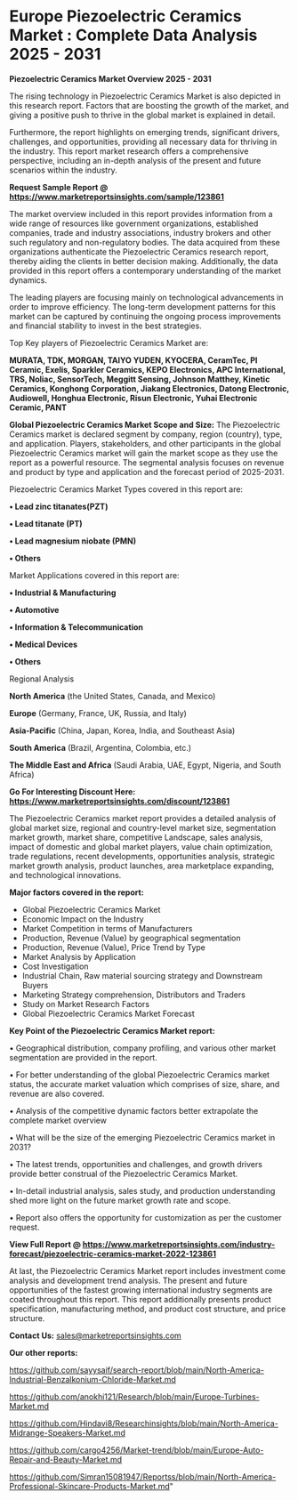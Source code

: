 # Europe Piezoelectric Ceramics Market : Complete Data Analysis 2025 - 2031

<Strong> Piezoelectric Ceramics Market Overview 2025 - 2031</strong>

The rising technology in Piezoelectric Ceramics Market is also depicted in this research report. Factors that are boosting the growth of the market, and giving a positive push to thrive in the global market is explained in detail.

Furthermore, the report highlights on emerging trends, significant drivers, challenges, and opportunities, providing all necessary data for thriving in the industry. This report market research offers a comprehensive perspective, including an in-depth analysis of the present and future scenarios within the industry.

<strong>Request Sample Report @ <a href=https://www.marketreportsinsights.com/sample/123861>https://www.marketreportsinsights.com/sample/123861</a></strong>

The market overview included in this report provides information from a wide range of resources like government organizations, established companies, trade and industry associations, industry brokers and other such regulatory and non-regulatory bodies. The data acquired from these organizations authenticate the Piezoelectric Ceramics research report, thereby aiding the clients in better decision making. Additionally, the data provided in this report offers a contemporary understanding of the market dynamics.

The leading players are focusing mainly on technological advancements in order to improve efficiency. The long-term development patterns for this market can be captured by continuing the ongoing process improvements and financial stability to invest in the best strategies.

Top Key players of Piezoelectric Ceramics Market are:

<strong>MURATA, TDK, MORGAN, TAIYO YUDEN, KYOCERA, CeramTec, PI Ceramic, Exelis, Sparkler Ceramics, KEPO Electronics, APC International, TRS, Noliac, SensorTech, Meggitt Sensing, Johnson Matthey, Kinetic Ceramics, Konghong Corporation, Jiakang Electronics, Datong Electronic, Audiowell, Honghua Electronic, Risun Electronic, Yuhai Electronic Ceramic, PANT</strong>

<strong><b>Global Piezoelectric Ceramics Market Scope and Size:</b></strong>
The Piezoelectric Ceramics market is declared segment by company, region (country), type, and application. Players, stakeholders, and other participants in the global Piezoelectric Ceramics market will gain the market scope as they use the report as a powerful resource. The segmental analysis focuses on revenue and product by type and application and the forecast period of 2025-2031.

Piezoelectric Ceramics Market Types covered in this report are:

<strong>• Lead zinc titanates(PZT)

• Lead titanate (PT)

• Lead magnesium niobate (PMN)

• Others</strong>

Market Applications covered in this report are:

<strong>• Industrial & Manufacturing

• Automotive

• Information & Telecommunication

• Medical Devices

• Others</strong> 

Regional Analysis

<strong>North America</strong> (the United States, Canada, and Mexico)

<strong>Europe</strong> (Germany, France, UK, Russia, and Italy)

<strong>Asia-Pacific</strong> (China, Japan, Korea, India, and Southeast Asia)

<strong>South America</strong> (Brazil, Argentina, Colombia, etc.)

<strong>The Middle East and Africa</strong> (Saudi Arabia, UAE, Egypt, Nigeria, and South Africa)

<strong>Go For Interesting Discount Here: <a href=https://www.marketreportsinsights.com/discount/123861>https://www.marketreportsinsights.com/discount/123861</a></strong>

The Piezoelectric Ceramics market report provides a detailed analysis of global market size, regional and country-level market size, segmentation market growth, market share, competitive Landscape, sales analysis, impact of domestic and global market players, value chain optimization, trade regulations, recent developments, opportunities analysis, strategic market growth analysis, product launches, area marketplace expanding, and technological innovations.

<strong><b>Major factors covered in the report:</b></strong>
<ul>
  <li>Global Piezoelectric Ceramics Market </li>
  <li>Economic Impact on the Industry</li>
  <li>Market Competition in terms of Manufacturers</li>
  <li>Production, Revenue (Value) by geographical segmentation</li>
  <li>Production, Revenue (Value), Price Trend by Type</li>
  <li>Market Analysis by Application</li>
  <li>Cost Investigation</li>
  <li>Industrial Chain, Raw material sourcing strategy and Downstream Buyers</li>
  <li>Marketing Strategy comprehension, Distributors and Traders</li>
  <li>Study on Market Research Factors</li>
  <li>Global Piezoelectric Ceramics Market Forecast</li>
</ul>

<strong><b>Key Point of the Piezoelectric Ceramics Market report:</b></strong>

• Geographical distribution, company profiling, and various other market segmentation are provided in the report.

• For better understanding of the global Piezoelectric Ceramics market status, the accurate market valuation which comprises of size, share, and revenue are also covered.

• Analysis of the competitive dynamic factors better extrapolate the complete market overview

• What will be the size of the emerging Piezoelectric Ceramics market in 2031?

• The latest trends, opportunities and challenges, and growth drivers provide better construal of the Piezoelectric Ceramics Market.

• In-detail industrial analysis, sales study, and production understanding shed more light on the future market growth rate and scope.

• Report also offers the opportunity for customization as per the customer request.

<strong><b>View Full Report @ <a href=https://www.marketreportsinsights.com/industry-forecast/piezoelectric-ceramics-market-2022-123861>https://www.marketreportsinsights.com/industry-forecast/piezoelectric-ceramics-market-2022-123861</a></b></strong>


At last, the Piezoelectric Ceramics Market report includes investment come analysis and development trend analysis. The present and future opportunities of the fastest growing international industry segments are coated throughout this report. This report additionally presents product specification, manufacturing method, and product cost structure, and price structure.

<strong>Contact Us:</strong>
sales@marketreportsinsights.com

<strong>Our other reports:</strong>

<a href=https://github.com/sayysaif/search-report/blob/main/North-America-Industrial-Benzalkonium-Chloride-Market.md>https://github.com/sayysaif/search-report/blob/main/North-America-Industrial-Benzalkonium-Chloride-Market.md</a>

<a href=https://github.com/anokhi121/Research/blob/main/Europe-Turbines-Market.md>https://github.com/anokhi121/Research/blob/main/Europe-Turbines-Market.md</a>

<a href=https://github.com/Hindavi8/Researchinsights/blob/main/North-America-Midrange-Speakers-Market.md>https://github.com/Hindavi8/Researchinsights/blob/main/North-America-Midrange-Speakers-Market.md</a>

<a href=https://github.com/cargo4256/Market-trend/blob/main/Europe-Auto-Repair-and-Beauty-Market.md>https://github.com/cargo4256/Market-trend/blob/main/Europe-Auto-Repair-and-Beauty-Market.md</a>

<a href=https://github.com/Simran15081947/Reportss/blob/main/North-America-Professional-Skincare-Products-Market.md>https://github.com/Simran15081947/Reportss/blob/main/North-America-Professional-Skincare-Products-Market.md</a>"
